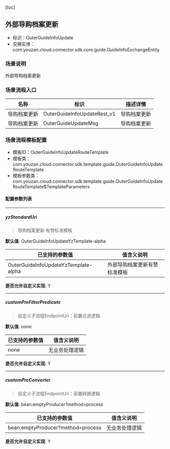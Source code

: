 [toc]

## 外部导购档案更新
- 标识：OuterGuideInfoUpdate
- 交换实体：com.youzan.cloud.connector.sdk.core.guide.GuideInfoExchangeEntity
### 场景说明
外部导购档案更新
### 场景流程入口

名称 | 标识 | 描述详情
---|---|---
导购档案更新 | OuterGuideInfoUpdateRest_v1 | 导购档案更新
导购档案更新 | OuterGuideUpdateMsg | 导购档案更新

### 场景流程模板配置
- 模板ID：OuterGuideInfoUpdateRouteTemplate
- 模板类：com.youzan.cloud.connector.sdk.template.guide.OuterGuideInfoUpdateRouteTemplate
- 模板参数类：com.youzan.cloud.connector.sdk.template.guide.OuterGuideInfoUpdateRouteTemplate$TemplateParameters

#### 配置参数列表

---
##### yzStandardUri
> 导购档案更新 有赞标准模板

**默认值**: OuterGuideInfoUpdateYzTemplate-alpha

已支持的参数值 | 值含义说明
---|---
OuterGuideInfoUpdateYzTemplate-alpha | 外部导购档案更新有赞标准模板

**是否允许自定义实现**: Y

---
##### customPreFilterPredicate
> 自定义子流程EndpointUri：前置过滤逻辑

**默认值**: none

已支持的参数值 | 值含义说明
---|---
none | 无业务处理逻辑

**是否允许自定义实现**: Y

---
##### customPreConverter
> 自定义子流程EndpointUri：前置转换逻辑

**默认值**: bean:emptyProducer?method=process

已支持的参数值 | 值含义说明
---|---
bean:emptyProducer?method=process | 无业务处理逻辑

**是否允许自定义实现**: Y


